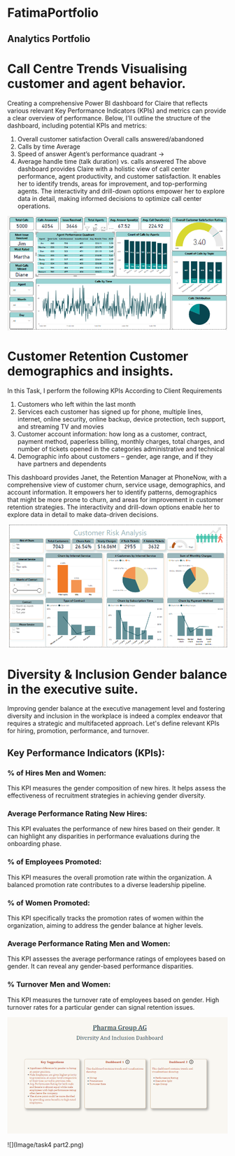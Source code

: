 # **FatimaPortfolio**
## Analytics Portfolio


# Call Centre Trends Visualising customer and agent behavior.
Creating a comprehensive Power BI dashboard for Claire that reflects various relevant Key Performance Indicators (KPIs) and metrics can provide a clear overview of performance. Below, I'll outline the structure of the dashboard, including potential KPIs and metrics:
1. Overall customer satisfaction Overall calls answered/abandoned 
2. Calls by time Average 
3. Speed of answer Agent’s performance quadrant -> 
4. Average handle time (talk duration) vs. calls answered
The above dashboard provides Claire with a holistic view of call center performance, agent productivity, and customer satisfaction. It enables her to identify trends, areas for improvement, and top-performing agents. The interactivity and drill-down options empower her to explore data in detail, making informed decisions to optimize call center operations.

![](Image/Task2.png)

# Customer Retention Customer demographics and insights.
In this Task, I perform the following KPIs According to Client Requirements
1. Customers who left within the last month
2. Services each customer has signed up for phone, multiple lines, internet, online security, online backup, device protection, tech support, and streaming TV and movies
3. Customer account information: how long as a customer, contract, payment method, paperless billing, monthly charges, total charges, and number of tickets opened in the categories administrative and technical
4. Demographic info about customers – gender, age range, and if they have partners and dependents

This dashboard provides Janet, the Retention Manager at PhoneNow, with a comprehensive view of customer churn, service usage, demographics, and account information. It empowers her to identify patterns, demographics that might be more prone to churn, and areas for improvement in customer retention strategies. The interactivity and drill-down options enable her to explore data in detail to make data-driven decisions.

![](Image/Task3.png)

	
# Diversity & Inclusion Gender balance in the executive suite.
Improving gender balance at the executive management level and fostering diversity and inclusion in the workplace is indeed a complex endeavor that requires a strategic and multifaceted approach. Let's define relevant KPIs for hiring, promotion, performance, and turnover.

## Key Performance Indicators (KPIs):
### % of Hires Men and Women:
This KPI measures the gender composition of new hires. It helps assess the effectiveness of recruitment strategies in achieving gender diversity.

### Average Performance Rating New Hires: 
This KPI evaluates the performance of new hires based on their gender. It can highlight any disparities in performance evaluations during the onboarding phase.

### % of Employees Promoted: 
This KPI measures the overall promotion rate within the organization. A balanced promotion rate contributes to a diverse leadership pipeline.

### % of Women Promoted: 
This KPI specifically tracks the promotion rates of women within the organization, aiming to address the gender balance at higher levels.

### Average Performance Rating Men and Women:
This KPI assesses the average performance ratings of employees based on gender. It can reveal any gender-based performance disparities.
### % Turnover Men and Women:
This KPI measures the turnover rate of employees based on gender. High turnover rates for a particular gender can signal retention issues.

![](Image/task4.png)


![](Image/task4 part2.png)


